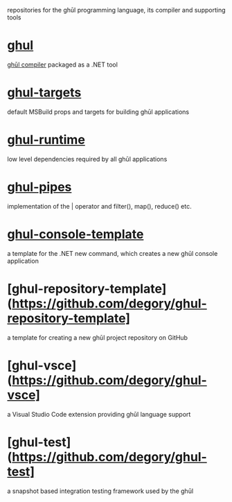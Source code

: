 repositories for the ghūl programming language, its compiler and supporting tools

# [ghul](https://github.com/degory/ghul)
[ghūl compiler](https://ghul.io) packaged as a .NET tool

# [ghul-targets](https://github.com/degory/ghul-targets)
default MSBuild props and targets for building ghūl applications

# [ghul-runtime](https://github.com/degory/ghul-runtime)
low level dependencies required by all ghūl applications

# [ghul-pipes](https://github.com/degory/ghul-pipes)
implementation of the | operator and filter(), map(), reduce() etc.

# [ghul-console-template](https://github.com/degory/ghul-pipes)
a template for the .NET new command, which creates a new ghūl console application

# [ghul-repository-template](https://github.com/degory/ghul-repository-template]
a template for creating a new ghūl project repository on GitHub

# [ghul-vsce](https://github.com/degory/ghul-vsce]
a Visual Studio Code extension providing ghūl language support

# [ghul-test](https://github.com/degory/ghul-test]
a snapshot based integration testing framework used by the ghūl

